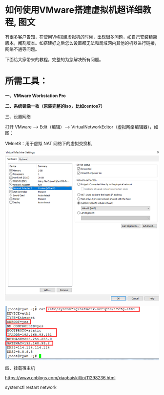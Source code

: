 # 如何使用VMware搭建虚拟机超详细教程, 图文

有很多客户告知，在使用VM搭建虚拟机的时候，出现很多问题，如自己安装精简版本，阉割版本。如搭建好之后怎么设置都无法和局域网内其他的机器进行链接，网络不通等问题。

下面给大家带来的教程，完整的为您解决所有问题。

# **所需工具：**

**一、VMware Workstation Pro**

**二、系统镜像一枚（原装完整的iso，比如centos7）**

三、设置网络

打开 VMware --> Edit（编辑）--> VirtualNetworkEditor（虚拟网络编辑器），如图：

VMnet8：用于虚拟 NAT 网络下的虚拟交换机

![image-20231016020548273](./vmware搭建步骤.assets/image-20231016020548273.png)

![img](./vmware搭建步骤.assets/713744-20190729232910301-1368050577.png)



四、挂载宿主机

https://www.cnblogs.com/xiaobaiskill/p/11298236.html





systemctl restart network